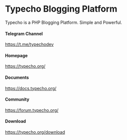 Typecho Blogging Platform
=========================

Typecho is a PHP Blogging Platform. Simple and Powerful.

#### Telegram Channel
https://t.me/typechodev

#### Homepage
https://typecho.org/

#### Documents
https://docs.typecho.org/

#### Community
https://forum.typecho.org/

#### Download
https://typecho.org/download
